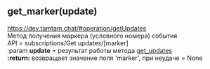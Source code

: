 ## get_marker(update)  
https://dev.tamtam.chat/#operation/getUpdates  
Метод получения маркера (условного номера) события  
API = subscriptions/Get updates/[marker]  
:param **update** = результат работы метода [get_updates](get_updates.md)  
**:return:** возвращает значение поля 'marker', при неудаче = None
